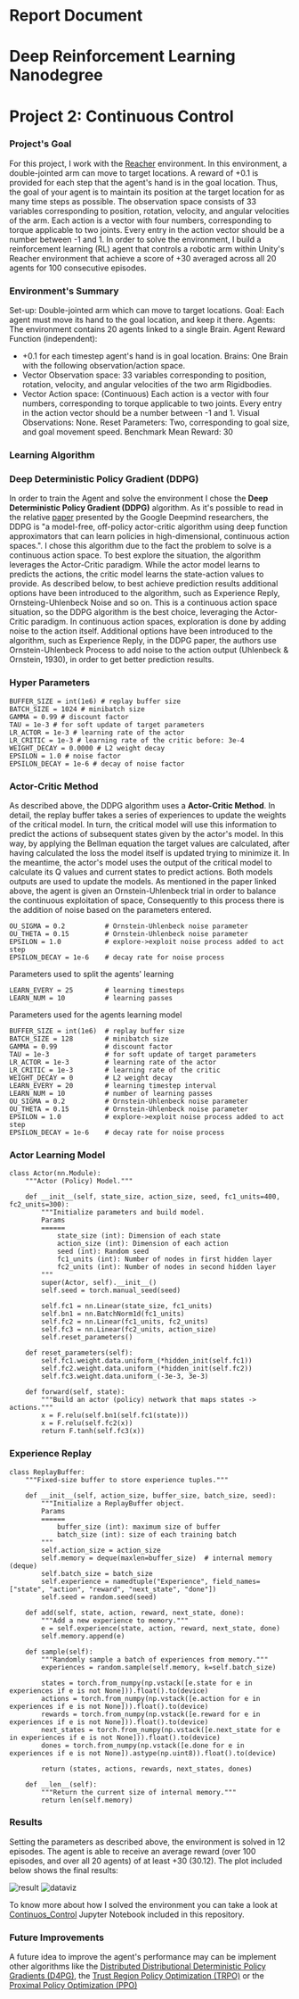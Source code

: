# Report Document
# Deep Reinforcement Learning Nanodegree
# Project 2: Continuous Control

### Project's Goal

For this project, I work with the [Reacher](https://github.com/Unity-Technologies/ml-agents/blob/master/docs/Learning-Environment-Examples.md#reacher) environment. In this environment, a double-jointed arm can move to target locations. A reward of +0.1 is provided for each step that the agent's hand is in the goal location. Thus, the goal of your agent is to maintain its position at the target location for as many time steps as possible. The observation space consists of 33 variables corresponding to position, rotation, velocity, and angular velocities of the arm. Each action is a vector with four numbers, corresponding to torque applicable to two joints. Every entry in the action vector should be a number between -1 and 1. In order to solve the environment, I build a reinforcement learning (RL) agent that controls a robotic arm within Unity's Reacher environment that achieve a score of +30 averaged across all 20 agents for 100 consecutive episodes.


### Environment's Summary

Set-up: Double-jointed arm which can move to target locations.
Goal: Each agent must move its hand to the goal location, and keep it there.
Agents: The environment contains 20 agents linked to a single Brain.
Agent Reward Function (independent):
* +0.1 for each timestep agent's hand is in goal location.
Brains: One Brain with the following observation/action space.
* Vector Observation space: 33 variables corresponding to position, rotation, velocity, and angular velocities of the two arm Rigidbodies.
* Vector Action space: (Continuous) Each action is a vector with four numbers, corresponding to torque applicable to two joints. Every entry in the action vector should be a number between -1 and 1.
Visual Observations: None.
Reset Parameters: Two, corresponding to goal size, and goal movement speed.
Benchmark Mean Reward: 30

### Learning Algorithm
### Deep Deterministic Policy Gradient (DDPG)

In order to train the Agent and solve the environment I chose the **Deep Deterministic Policy Gradient (DDPG)** algorithm. As it's possible to read in the relative [paper](https://arxiv.org/pdf/1509.02971.pdf) presented by the Google Deepmind researchers, the DDPG is "a model-free, off-policy actor-critic algorithm using deep function approximators that can learn policies in high-dimensional, continuous action spaces.". I chose this algorithm due to the fact the problem to solve is a continuous action space. To best explore the situation, the algorithm leverages the Actor-Critic paradigm. While the actor model learns to predicts the actions, the critic model learns the state-action values to provide. As described below, to best achieve prediction results additional options have been introduced to the algorithm, such as Experience Reply, Ornsteing-Uhlenbeck Noise and so on. This is a continuous action space situation, so the DDPG algorithm is the best choice, leveraging the Actor-Critic paradigm. In continuous action spaces, exploration is done by adding noise to the action itself. Additional options have been introduced to the algorithm, such as Experience Reply, in the DDPG paper, the authors use Ornstein-Uhlenbeck Process to add noise to the action output (Uhlenbeck & Ornstein, 1930), in order to get better prediction results.

### Hyper Parameters
```
BUFFER_SIZE = int(1e6) # replay buffer size
BATCH_SIZE = 1024 # minibatch size
GAMMA = 0.99 # discount factor
TAU = 1e-3 # for soft update of target parameters
LR_ACTOR = 1e-3 # learning rate of the actor
LR_CRITIC = 1e-3 # learning rate of the critic before: 3e-4
WEIGHT_DECAY = 0.0000 # L2 weight decay
EPSILON = 1.0 # noise factor
EPSILON_DECAY = 1e-6 # decay of noise factor
```

### Actor-Critic Method

As described above, the DDPG algorithm uses a **Actor-Critic Method**. In detail, the replay buffer takes a series of experiences to update the weights of the critical model. In turn, the critical model will use this information to predict the actions of subsequent states given by the actor's model. In this way, by applying the Bellman equation the target values ​​are calculated, after having calculated the loss the model itself is updated trying to minimize it. In the meantime, the actor's model uses the output of the critical model to calculate its Q values ​​and current states to predict actions. Both models outputs are used to update the models. As mentioned in the paper linked above, the agent is given an Ornstein-Uhlenbeck trial in order to balance the continuous exploitation of space, Consequently to this process there is the addition of noise based on the parameters entered.


```
OU_SIGMA = 0.2          # Ornstein-Uhlenbeck noise parameter
OU_THETA = 0.15         # Ornstein-Uhlenbeck noise parameter
EPSILON = 1.0           # explore->exploit noise process added to act step
EPSILON_DECAY = 1e-6    # decay rate for noise process
```


Parameters used to split the agents' learning

```
LEARN_EVERY = 25        # learning timesteps
LEARN_NUM = 10          # learning passes
```

Parameters used for the agents learning model

```
BUFFER_SIZE = int(1e6)  # replay buffer size
BATCH_SIZE = 128        # minibatch size
GAMMA = 0.99            # discount factor
TAU = 1e-3              # for soft update of target parameters
LR_ACTOR = 1e-3         # learning rate of the actor
LR_CRITIC = 1e-3        # learning rate of the critic
WEIGHT_DECAY = 0        # L2 weight decay
LEARN_EVERY = 20        # learning timestep interval
LEARN_NUM = 10          # number of learning passes
OU_SIGMA = 0.2          # Ornstein-Uhlenbeck noise parameter
OU_THETA = 0.15         # Ornstein-Uhlenbeck noise parameter
EPSILON = 1.0           # explore->exploit noise process added to act step
EPSILON_DECAY = 1e-6    # decay rate for noise process
```

### Actor Learning Model

```
class Actor(nn.Module):
    """Actor (Policy) Model."""

    def __init__(self, state_size, action_size, seed, fc1_units=400, fc2_units=300):
        """Initialize parameters and build model.
        Params
        ======
            state_size (int): Dimension of each state
            action_size (int): Dimension of each action
            seed (int): Random seed
            fc1_units (int): Number of nodes in first hidden layer
            fc2_units (int): Number of nodes in second hidden layer
        """
        super(Actor, self).__init__()
        self.seed = torch.manual_seed(seed)

        self.fc1 = nn.Linear(state_size, fc1_units)
        self.bn1 = nn.BatchNorm1d(fc1_units)
        self.fc2 = nn.Linear(fc1_units, fc2_units)
        self.fc3 = nn.Linear(fc2_units, action_size)
        self.reset_parameters()

    def reset_parameters(self):
        self.fc1.weight.data.uniform_(*hidden_init(self.fc1))
        self.fc2.weight.data.uniform_(*hidden_init(self.fc2))
        self.fc3.weight.data.uniform_(-3e-3, 3e-3)

    def forward(self, state):
        """Build an actor (policy) network that maps states -> actions."""
        x = F.relu(self.bn1(self.fc1(state)))
        x = F.relu(self.fc2(x))
        return F.tanh(self.fc3(x))
```


### Experience Replay

```
class ReplayBuffer:
    """Fixed-size buffer to store experience tuples."""

    def __init__(self, action_size, buffer_size, batch_size, seed):
        """Initialize a ReplayBuffer object.
        Params
        ======
            buffer_size (int): maximum size of buffer
            batch_size (int): size of each training batch
        """
        self.action_size = action_size
        self.memory = deque(maxlen=buffer_size)  # internal memory (deque)
        self.batch_size = batch_size
        self.experience = namedtuple("Experience", field_names=["state", "action", "reward", "next_state", "done"])
        self.seed = random.seed(seed)

    def add(self, state, action, reward, next_state, done):
        """Add a new experience to memory."""
        e = self.experience(state, action, reward, next_state, done)
        self.memory.append(e)

    def sample(self):
        """Randomly sample a batch of experiences from memory."""
        experiences = random.sample(self.memory, k=self.batch_size)

        states = torch.from_numpy(np.vstack([e.state for e in experiences if e is not None])).float().to(device)
        actions = torch.from_numpy(np.vstack([e.action for e in experiences if e is not None])).float().to(device)
        rewards = torch.from_numpy(np.vstack([e.reward for e in experiences if e is not None])).float().to(device)
        next_states = torch.from_numpy(np.vstack([e.next_state for e in experiences if e is not None])).float().to(device)
        dones = torch.from_numpy(np.vstack([e.done for e in experiences if e is not None]).astype(np.uint8)).float().to(device)

        return (states, actions, rewards, next_states, dones)

    def __len__(self):
        """Return the current size of internal memory."""
        return len(self.memory)
```

### Results

Setting the parameters as described above, the environment is solved in 12 episodes. The agent is able to receive an average reward (over 100 episodes, and over all 20 agents) of at least +30 (30.12). The plot included below shows the final results:

![result](result.png)
![dataviz](dataviz.png)

To know more about how I solved the environment you can take a look at [Continuos_Control](https://github.com/elisaromondia/p2_continuous-control/blob/master/Continuous_Control.ipynb) Jupyter Notebook included in this repository.

### Future Improvements

A future idea to improve the agent's performance may can be implement other algorithms like the [Distributed Distributional Deterministic Policy Gradients (D4PG)](https://arxiv.org/abs/1804.08617), the [Trust Region Policy Optimization (TRPO)](https://arxiv.org/abs/1502.05477) or the [Proximal Policy Optimization (PPO)](https://openai.com/blog/openai-baselines-ppo/)
